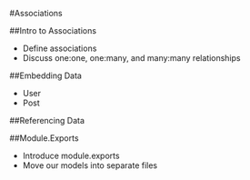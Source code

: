 #Associations

##Intro to Associations
* Define associations
* Discuss one:one, one:many, and many:many relationships

##Embedding Data
* User
* Post

##Referencing Data

##Module.Exports
* Introduce module.exports
* Move our models into separate files